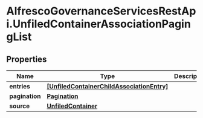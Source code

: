 # AlfrescoGovernanceServicesRestApi.UnfiledContainerAssociationPagingList

## Properties
Name | Type | Description | Notes
------------ | ------------- | ------------- | -------------
**entries** | [**[UnfiledContainerChildAssociationEntry]**](UnfiledContainerChildAssociationEntry.md) |  | [optional] 
**pagination** | [**Pagination**](Pagination.md) |  | [optional] 
**source** | [**UnfiledContainer**](UnfiledContainer.md) |  | [optional] 


